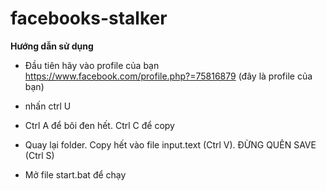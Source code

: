 # facebooks-stalker
**Hướng dẫn sử dụng**
- Đầu tiên hãy vào profile của bạn
https://www.facebook.com/profile.php?=75816879 (đây là profile của bạn)

- nhấn ctrl U

- Ctrl A để bôi đen hết. Ctrl C để copy

- Quay lại folder. Copy hết vào file input.text (Ctrl V). ĐỪNG QUÊN SAVE (Ctrl S)

- Mở file start.bat để chạy
